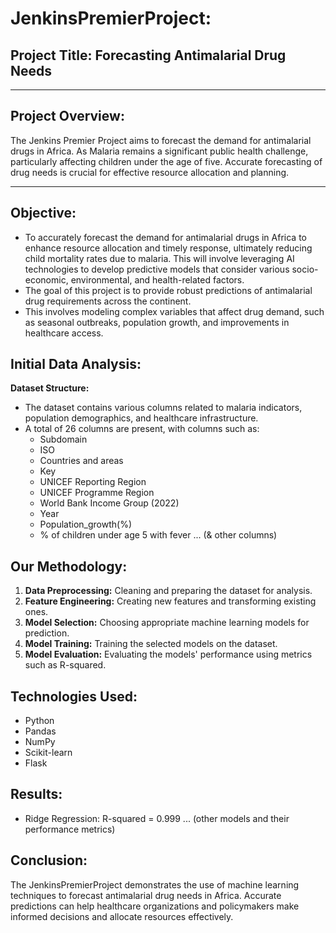 # **JenkinsPremierProject:** 

## **Project Title:** Forecasting Antimalarial Drug Needs

---
## **Project Overview:**

The Jenkins Premier Project aims to forecast the demand for antimalarial drugs in Africa.
As Malaria remains a significant public health challenge, particularly affecting children under the age of five. Accurate forecasting of drug needs is crucial for effective resource allocation and planning.

---
## **Objective:**
- To accurately forecast the demand for antimalarial drugs in Africa to enhance resource allocation and timely response, ultimately reducing child mortality rates due to malaria. This will involve leveraging AI technologies to develop predictive models that consider various socio-economic, environmental, and health-related factors.
- The goal of this project is to provide robust predictions of antimalarial drug requirements across the continent. 
- This involves modeling complex variables that affect drug demand, such as seasonal outbreaks, population growth, and improvements in healthcare access.

## **Initial Data Analysis:**
**Dataset Structure:**

- The dataset contains various columns related to malaria indicators, population demographics, and healthcare infrastructure.
- A total of 26 columns are present, with columns such as:
  - Subdomain
  - ISO
  - Countries and areas
  - Key
  - UNICEF Reporting Region
  - UNICEF Programme Region
  - World Bank Income Group (2022)
  - Year
  - Population_growth(%)
  - % of children under age 5 with fever
  ... (& other columns)


## **Our Methodology:**
1. **Data Preprocessing:** Cleaning and preparing the dataset for analysis.
2. **Feature Engineering:** Creating new features and transforming existing ones.
3. **Model Selection:** Choosing appropriate machine learning models for prediction.
4. **Model Training:** Training the selected models on the dataset.
5. **Model Evaluation:** Evaluating the models' performance using metrics such as R-squared.


## **Technologies Used:**
- Python
- Pandas
- NumPy
- Scikit-learn
- Flask


## **Results:**
- Ridge Regression: R-squared = 0.999
... (other models and their performance metrics)


## **Conclusion:**
The JenkinsPremierProject demonstrates the use of machine learning techniques to forecast antimalarial drug needs in Africa. Accurate predictions can help healthcare organizations and policymakers make informed decisions and allocate resources effectively.
